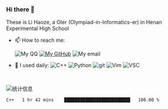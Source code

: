 ### Hi there 👋

These is Li Haoze, a OIer (Olympiad-in-Informatics-er) in Henan Experimental High School

- 📫 How to reach me:    

    ![My QQ][qq-icon]
    [![My GitHub][github-icon]][github]
    ![My email][email-icon]   

- 🚀 I used daily: ![C++][cpp-icon] 
                  ![Python][python-icon]
                  ![git][git-icon]
                  ![Vim][Vim-icon]
                  ![VSC][VSC-icon]

</br>

![统计信息](https://github-readme-stats.vercel.app/api?username=lihaoze123)  

<!--START_SECTION:waka-->

```text
C++   1 hr 42 mins    █████████████████████████   100.00 %
```

<!--END_SECTION:waka-->

[qq-icon]: https://img.shields.io/badge/QQ-2595248810-eb1923?logo=tencent-qq&style=for-the-badge
[github]: https://www.github.com/lihaoze123
[github-icon]: https://img.shields.io/badge/Github-lihaoze123-181717?logo=github&style=for-the-badge
[email-icon]: https://img.shields.io/badge/Email-2595248810@qq.com-red?logo=gmail&style=for-the-badge
[python-icon]: https://img.shields.io/badge/Python-skyblue?logo=Python&style=for-the-badge
[cpp-icon]: https://img.shields.io/badge/-C++-00599C?logo=cplusplus&logoColor=white&style=for-the-badge
[git-icon]: https://img.shields.io/badge/Git-black?logo=Git&style=for-the-badge
[Vim-icon]: https://img.shields.io/badge/Vim-57a143?logo=Vim&style=for-the-badge
[VSC-icon]: https://img.shields.io/badge/VS%20Code-007acc?logo=visual-studio-code&style=for-the-badge
